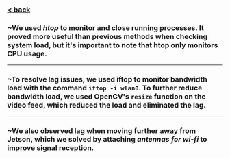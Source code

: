 ### [< back](./GuideForDocumentation.md)
### ~We used ***htop*** to monitor and close running processes. It proved more useful than previous methods when checking system load, but it's important to note that htop only monitors CPU usage.

---

### ~To resolve lag issues, we used iftop to monitor bandwidth load with the command `iftop -i wlan0`. To further reduce bandwidth load, we used OpenCV's `resize` function on the video feed, which reduced the load and eliminated the lag.

---

### ~We also observed lag when moving further away from Jetson, which we solved by attaching *antennas for wi-fi* to improve signal reception. 
